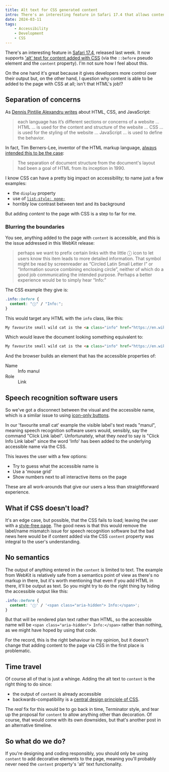 ```yaml
---
title: Alt text for CSS generated content
intro: There's an interesting feature in Safari 17.4 that allows content added with CSS to have 'alt' text. I'm not sure how I feel about this.
date: 2024-03-11
tags:
    - Accessibility
    - Development
    - CSS
---
```


There's an interesting feature in [Safari 17.4](https://webkit.org/blog/15063/webkit-features-in-safari-17-4), released last week. It now supports ['alt' text for content added with CSS](https://caniuse.com/mdn-css_properties_content_alt_text) (via the `::before` pseudo element and the `content` property). I'm not sure how I feel about this.

On the one hand it's great because it gives developers more control over their output but, on the other hand, I question why content is able to be added to the page with CSS at all; isn't that HTML's job!?


## Separation of concerns

As [Dennis Pintilie Alexandru writes](https://medium.com/@dennis.pintilie.alexandru/separation-of-concerns-soc-fd72b0191b1f#) about HTML, CSS, and JavaScript:

> each language has it’s different sections or concerns of a website … HTML … is used for the content and structure of the website … CSS … is used for the styling of the website … JavaScript … is used to define the behavior.

In fact, Tim Berners-Lee, inventor of the HTML markup language, [always intended this to be the case](https://www.w3.org/Style/CSS20/history.html):

> The separation of document structure from the document's layout had been a goal of HTML from its inception in 1990.

I know CSS can have a pretty big impact on accessibility; to name just a few examples:

- the `display` property
- use of [`list-style: none;`](https://www.tempertemper.net/blog/accessibility-issues-when-removing-list-markers)
- horribly low contrast between text and its background

But adding *content* to the page with CSS is a step to far for me.

### Blurring the boundaries

You see, anything added to the page with `content` is accessible, and this is the issue addressed in this WebKit release:

> perhaps we want to prefix certain links with the little ⓘ icon to let users know this item leads to more detailed information. That symbol might be read by screenreader as “Circled Latin Small Letter I” or “Information source combining enclosing circle”, neither of which do a good job communicating the intended purpose. Perhaps a better experience would be to simply hear “Info:”

The CSS example they give is:

```css
.info::before {
  content: "ⓘ" / "Info:";
}
```

This would target any HTML with the `info` class, like this:

```html
My favourite small wild cat is the <a class="info" href="https://en.wikipedia.org/wiki/Pallas%27s_cat">manul</a>.
```

Which would leave the document looking something equivalent to:

```html
My favourite small wild cat is the <a class="info" href="https://en.wikipedia.org/wiki/Pallas%27s_cat">Info manul</a>.
```

And the browser builds an element that has the accessible properties of:

<dl>
    <dt>Name</dt>
        <dd>Info manul</dd>
    <dt>Role</dt>
        <dd>Link</dd>
</dl>


## Speech recognition software users

So we've got a disconnect between the visual and the accessible name, which is a similar issue to using [icon-only buttons](https://www.tempertemper.net/blog/what-i-wish-was-in-wcag-prohibit-icon-only-buttons).

In our 'favourite small cat' example the visible label's text reads "manul", meaning speech recognition software users would, sensibly, say the command "Click Link label". Unfortunately, what they *need* to say is "Click Info Link label" since the word 'Info' has been added to the underlying accessible name via the CSS.

This leaves the user with a few options:

- Try to guess what the accessible name is
- Use a 'mouse grid'
- Show numbers next to all interactive items on the page

These are all work-arounds that give our users a less than straightforward experience.


## What if CSS doesn't load?

It's an edge case, but possible, that the CSS fails to load; leaving the user with a [style-free page](/blog/css-naked-day). The good news is that this would remove the label/name mismatch issue for speech recognition software but the bad news here would be if content added via the CSS `content` property was integral to the user's understanding.


## No semantics

The output of anything entered in the `content` is limited to text. The example from WebKit is relatively safe from a semantics point of view as there's no markup in there, but it's worth mentioning that even if you add HTML in there, it'll be output as text. So you might try to do the right thing by hiding the accessible output like this:

```css
.info::before {
  content: 'ⓘ' / '<span class="aria-hidden"> Info:</span>';
}
```

But that will be rendered plan text rather than HTML, so the accessible name will be `<span class="aria-hidden"> Info:</span>` rather than nothing, as we might have hoped by using that code.

For the record, this is the right behaviour in my opinion, but it doesn't change that adding content to the page via CSS in the first place is problematic.


## Time travel

Of course all of that is just a whinge. Adding the alt text to `content` is the right thing to do since:

- the output of `content` is already accessible
- backwards-compatibility is a [central design principle of CSS](https://www.w3.org/TR/CSS22/intro.html#design-principles).

The *real* fix for this would be to go back in time, Terminator style, and tear up the proposal for `content` to allow anything other than decoration. Of course, that would come with its own downsides, but that's another post in an alternative timeline.


## So what do we do?

If you're designing and coding responsibly, you should only be using `content` to add decorative elements to the page, meaning you'll probably never need the `content` property's 'alt' text functionality.
